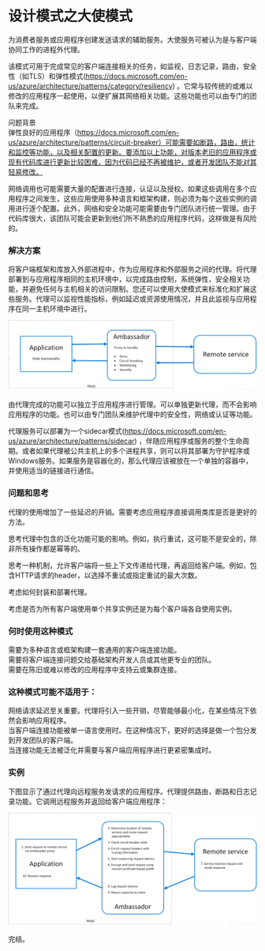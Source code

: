 # 设计模式之大使模式

为消费者服务或应用程序创建发送请求的辅助服务。大使服务可被认为是与客户端协同工作的进程外代理。

该模式可用于完成常见的客户端连接相关的任务，如监视，日志记录，路由，安全性（如TLS）和弹性模式(https://docs.microsoft.com/en-us/azure/architecture/patterns/category/resiliency) 。它常与较传统的或难以修改的应用程序一起使用，以便扩展其网络相关功能。这些功能也可以由专门的团队来完成。  

问题背景  
弹性良好的应用程序（https://docs.microsoft.com/en-us/azure/architecture/patterns/circuit-breaker）可能需要如断路，路由，统计和监控等功能，以及相关配置的更新。要添加以上功能，对版本老旧的应用程序或现有代码库进行更新比较困难，因为代码已经不再被维护，或者开发团队不能对其轻易修改。  

网络调用也可能需要大量的配置进行连接，认证以及授权。如果这些调用在多个应用程序之间发生，这些应用使用多种语言和框架构建，则必须为每个这些实例的调用进行逐个配置。此外，网络和安全功能可能需要由专门团队进行统一管理。由于代码库很大，该团队可能会更新到他们所不熟悉的应用程序代码，这样做是有风险的。

### 解决方案

将客户端框架和库放入外部进程中，作为应用程序和外部服务之间的代理。将代理部署到与应用程序相同的主机环境中，以完成路由控制，系统弹性，安全相关功能，并避免任何与主机相关的访问限制。您还可以使用大使模式来标准化和扩展这些服务。代理可以监视性能指标，例如延迟或资源使用情况，并且此监视与应用程序在同一主机环境中进行。

![\pic\ambassador](..\pic\ambassador.png)



由代理完成的功能可以独立于应用程序进行管理。可以单独更新代理，而不会影响应用程序的功能。也可以由专门团队来维护代理中的安全性，网络或认证等功能。  

代理服务可以部署为一个sidecar模式(https://docs.microsoft.com/en-us/azure/architecture/patterns/sidecar) ，伴随应用程序或服务的整个生命周期。或者如果代理被公共主机上的多个进程共享，则可以将其部署为守护程序或Windows服务。如果服务是容器化的，那么代理应该被放在一个单独的容器中，并使用适当的链接进行通信。



### 问题和思考

代理的使用增加了一些延迟的开销。需要考虑应用程序直接调用类库是否是更好的方法。  

思考代理中包含的泛化功能可能的影响。例如，执行重试，这可能不是安全的，除非所有操作都是幂等的。

思考一种机制，允许客户端将一些上下文传递给代理，再返回给客户端。例如，包含HTTP请求的header，以选择不重试或指定重试的最大次数。  



考虑如何封装和部署代理。  



考虑是否为所有客户端使用单个共享实例还是为每个客户端各自使用实例。

### 何时使用这种模式

需要为多种语言或框架构建一套通用的客户端连接功能。  
需要将客户端连接问题交给基础架构开发人员或其他更专业的团队。  
需要在陈旧或难以修改的应用程序中支持云或集群连接。



### 这种模式可能不适用于：

网络请求延迟至关重要。代理将引入一些开销，尽管能够最小化，在某些情况下依然会影响应用程序。  
当客户端连接功能被单一语言使用时。在这种情况下，更好的选择是做一个包分发到开发团队的客户端。  
当连接功能无法被泛化并需要与客户端应用程序进行更紧密集成时。



### 实例

下图显示了通过代理向远程服务发请求的应用程序。代理提供路由，断路和日志记录功能。它调用远程服务并返回给客户端应用程序：

![\pic\ambassador2](..\pic\ambassador2.png)



完结。


